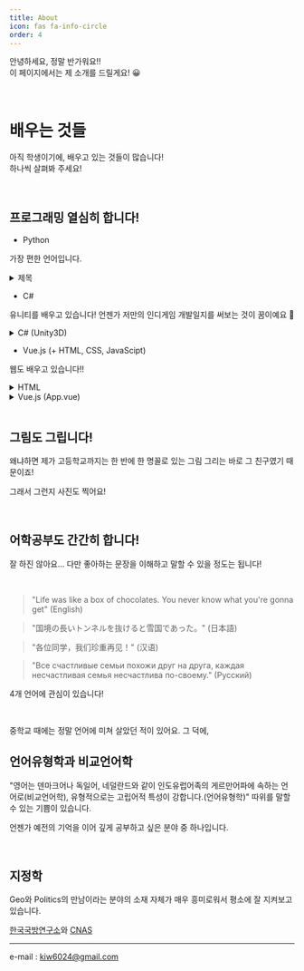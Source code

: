 ```yaml
---
title: About
icon: fas fa-info-circle
order: 4
---
```


안녕하세요, 정말 반가워요!!<br>
이 페이지에서는 제 소개를 드릴게요! 😀

<br>

# <b>배우는 것들</b>

아직 학생이기에, 배우고 있는 것들이 많습니다!<br>
하나씩 살펴봐 주세요!

<br>

## 프로그래밍 열심히 합니다!

- Python<br>

가장 편한 언어입니다.<br>

<details>
<summary>제목</summary>
<div>

```python
print("Hello! Nice to meet you!")
```

</div>
</details>


- C#<br>

유니티를 배우고 있습니다! 언젠가 저만의 인디게임 개발일지를 써보는 것이 꿈이예요 🤠

<details>
<summary>C# (Unity3D)</summary>
<div>

```cs
using UnityEngine;

public class kiw6024 : MonoBehaviour {

    public Start() {
        Debug.Log("Hello, Nice to meet you!")
    }

}
```

</div>
</details>

- Vue.js (+ HTML, CSS, JavaScipt)<br>

웹도 배우고 있습니다!!

<details>
<summary>HTML</summary>
<div>

```html
<!DOCTYPE html>
<html>
    <head>
        <meta charset="utf-8">
        <style>
            .hello {
                color="black"
            }
        </style>
    </head>
    <body>
        <h1 id="hello">Hello, Nice to meet you!</h1>
        <script>
            const hello = "Hello, Nice to meet you!"
        </script>
    </body>
</html>
```

</div>
</details>

<details>
<summary>Vue.js (App.vue)</summary>
<div>

```html
<template>
    <h1 id="hello">Hello, Nice to meet you!</h1>
</template>

<style>
    .hello {
        color="black"
    }
</style>

<script>
    const hello = "Hello, Nice to meet you!"
</script>
```

</div>
</details>

<br>

## 그림도 그립니다!

왜냐하면 제가 고등학교까지는 한 반에 한 명꼴로 있는 그림 그리는 바로 그 친구였기 때문이죠!


그래서 그런지 사진도 찍어요!

<br>

## 어학공부도 간간히 합니다!

잘 하진 않아요... 다만 좋아하는 문장을 이해하고 말할 수 있을 정도는 됩니다!

<br>

> "Life was like a box of chocolates. You never know what you're gonna get" (English)  

> "国境の長いトンネルを抜けると雪国であった。" (日本語)  

> "各位同学，我们珍重再见！" (汉语)  

> "Все счастливые семьи похожи друг на друга, каждая несчастливая семья несчастлива по-своему." (Русский)  

4개 언어에 관심이 있습니다!

<br>

중학교 때에는 정말 언어에 미쳐 살았던 적이 있어요. 그 덕에,

## 언어유형학과 비교언어학

"영어는 덴마크어나 독일어, 네덜란드와 같이 인도유럽어족의 게르만어파에 속하는 언어로(비교언어학), 유형적으로는 고립어적 특성이 강합니다.(언어유형학)" 따위를 말할 수 있는 기쁨이 있습니다.  

언젠가 예전의 기억을 이어 깊게 공부하고 싶은 분야 중 하나입니다.

<br>

## 지정학

Geo와 Politics의 만남이라는 분야의 소재 자체가 매우 흥미로워서 평소에 잘 지켜보고 있습니다.

[한국국방연구소](https://url.com/)와 [CNAS](https://url.com/)  

---

e-mail : kiw6024@gmail.com